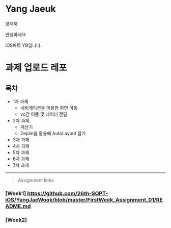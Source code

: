 # Yang Jaeuk
양재욱

안녕하세요

iOS파트 YB입니다.

# 과제 업로드 레포

## 목차

+ 1차 과제
  + 네비게이션을 이용한 화면 이동
  + vc간 이동 및 데이터 전달
+ 2차 과제
  + 계산기
  + Zeplin을 활용해 AutoLayout 잡기
+ 3차 과제 
+ 4차 과제
+ 5차 과제
+ 6차 과제
+ 7차 과제
<hr/>

> Assignment links

### [Week1] https://github.com/26th-SOPT-iOS/YangJaeWook/blob/master/FirstWeek_Assignment_01/README.md

### [Week2] 

